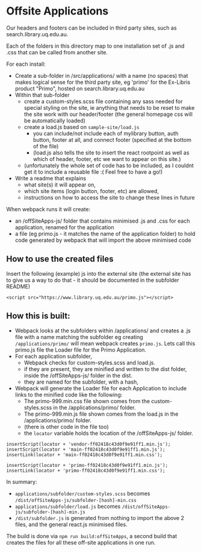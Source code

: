 # Offsite Applications

Our headers and footers can be included in third party sites, such as search.library.uq.edu.au.

Each of the folders in this directory map to one installation set of .js and .css that can be called from another site.

For each install:
- Create a sub-folder in /src/applications/ with a name (no spaces) that makes logical sense for the third party site, eg 'primo' for the Ex-Libris product "Primo", hosted on search.library.uq.edu.au
- Within that sub-folder
    - create a custom-styles.scss file containing any sass needed for special styling on the site, ie anything that needs to be reset to make the site work with our header/footer (the general homepage css will be automatically loaded)
    - create a load.js based on `sample-site/load.js` 
      - you can include/not include each of mylibrary button, auth button, footer at all, and connect footer (specified at the bottom of the file)
      - (load.js also tells the site to insert the react rootpoint as well as which of header, footer, etc we want to appear on this site.)
    - (unfortunately the whole set of code has to be included, as I couldnt get it to include a reusable file :( Feel free to have a go!)
- Write a readme that explains
  - what site(s) it will appear on,
  - which site items (login button, footer, etc) are allowed,
  - instructions on how to access the site to change these lines in future

When webpack runs it will create: 
- an /offSiteApps-js/ folder that contains minimised .js and .css for each application, renamed for the application
- a file (eg primo.js - it matches the name of the application folder) to hold code generated by webpack that will import the above minimised code

## How to use the created files

Insert the following (example) js into the external site (the external site has to give us a way to do that - it should be documented in the subfolder README)
```
<script src="https://www.library.uq.edu.au/primo.js"></script>
```

## How this is built:
- Webpack looks at the subfolders within /applications/ and creates a .js file with a name matching the subfolder eg creating `/applications/primo/` will mean webpack creates `primo.js`. Lets call this primo.js file the Loader file for the Primo Application.
- For each application subfolder, 
  - Webpack checks for custom-styles.scss and load.js.
  - if they are present, they are minified and written to the dist folder, inside the /offSiteApps-js/ folder in the dist. 
  - they are named for the subfolder, with a hash, 
- Webpack will generate the Loader file for each Application to include links to the minified code like the following:
  - The primo-999.min.css file shown comes from the custom-styles.scss in the /applications/primo/ folder.
  - The primo-999.min.js file shown comes from the load.js in the /applications/primo/ folder.
  - (there is other code in the file too)
  - the `locator` variable holds the location of the /offSiteApps-js/ folder.
```
insertScript(locator + 'vendor-ff02418c43d0f9e91ff1.min.js');
insertScript(locator + 'main-ff02418c43d0f9e91ff1.min.js');
insertLink(locator + 'main-ff02418c43d0f9e91ff1.min.css');

insertScript(locator + 'primo-ff02418c43d0f9e91ff1.min.js');
insertLink(locator + 'primo-ff02418c43d0f9e91ff1.min.css');
```
In summary:
- `applications/subfolder/custom-styles.scss` becomes `/dist/offSiteApps-js/subfolder-[hash]-min.css`
- `applications/subfolder/load.js` becomes `/dist/offSiteApps-js/subfolder-[hash]-min.js`
- `/dist/subfolder.js` is generated from nothing to import the above 2 files, and the general react.js minimised files.

The build is done via `npm run build:offSiteApps`, a second build that creates the files for all these off-site applications in one run.
